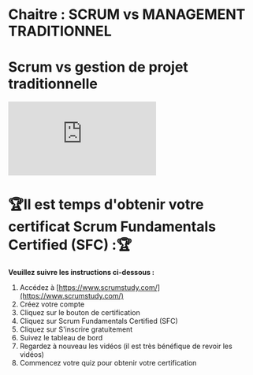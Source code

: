 # Chaitre : SCRUM vs MANAGEMENT TRADITIONNEL


# Scrum vs gestion de projet traditionnelle

<iframe allowfullscreen="true" frameborder="0" src="https://www.youtube.com/embed/bqWMXKbZgLg"></iframe>

# 🏆Il est temps d'obtenir votre certificat Scrum Fundamentals Certified (SFC) :🏆

**Veuillez suivre les instructions ci-dessous :**

1. Accédez à [https://www.scrumstudy.com/](https://www.scrumstudy.com/)
2. Créez votre compte
3. Cliquez sur le bouton de certification
4. Cliquez sur Scrum Fundamentals Certified (SFC)
5. Cliquez sur S'inscrire gratuitement
6. Suivez le tableau de bord
7. Regardez à nouveau les vidéos (il est très bénéfique de revoir les vidéos)
8. Commencez votre quiz pour obtenir votre certification
